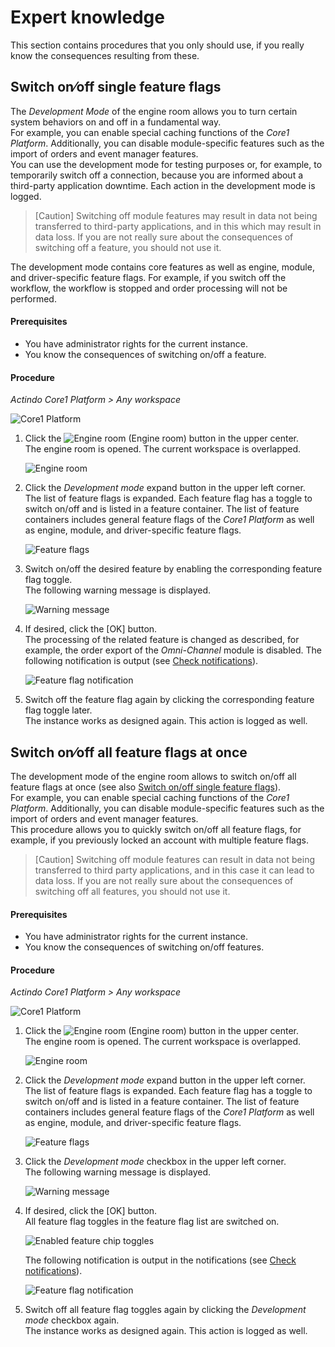 # Expert knowledge

This section contains procedures that you only should use, if you really know the consequences resulting from these.



## Switch on&frasl;off single feature flags

The *Development Mode* of the engine room allows you to turn certain system behaviors on and off in a fundamental way.     
For example, you can enable special caching functions of the *Core1 Platform*. Additionally, you can disable module-specific features such as the import of orders and event manager features.   
You can use the development mode for testing purposes or, for example, to temporarily switch off a connection, because you are informed about a third-party application downtime. Each action in the development mode is logged.

> [Caution] Switching off module features may result in data not being transferred to third-party applications, and in this which may result in data loss. If you are not really sure about the consequences of switching off a feature, you should not use it. 

The development mode contains core features as well as engine, module, and driver-specific feature flags. For example, if you switch off the workflow, the workflow is stopped and order processing will not be performed.


#### Prerequisites

- You have administrator rights for the current instance.
- You know the consequences of switching on/off a feature.

#### Procedure

*Actindo Core1 Platform > Any workspace*

![Core1 Platform](../../Assets/Screenshots/Core1Platform/Core1.png "[Core1 Platform]")


1. Click the ![Engine room](../../Assets/Icons/EngineRoom.png "[Engine roome]") (Engine room) button in the upper center.  
   The engine room is opened. The current workspace is overlapped.

   ![Engine room](../../Assets/Screenshots/Core1Platform/AdministratingCore1/Engineroom.png "[Engine room]")

2. Click the *Development mode* expand button in the upper left corner.   
   The list of feature flags is expanded. Each feature flag has a toggle to switch on/off and is listed in a feature container. The list of feature containers includes general feature flags of the *Core1 Platform* as well as engine, module, and driver-specific feature flags.

   ![Feature flags](../../Assets/Screenshots/Core1Platform/AdministratingCore1/EngineRoomDevelopmentMode.png "[Feature flags]")

3. Switch on/off the desired feature by enabling the corresponding feature flag toggle.   
   The following warning message is displayed.

    ![Warning message](../../Assets/Screenshots/Core1Platform/AdministratingCore1/EngineRoomDevelopmentModeWarning.png "[Warning message]")
<!---Hallo Julian, ist die Meldung nicht ein bisschen schwach?-->
4. If desired, click the [OK] button.  
   The processing of the related feature is changed as described, for example, the order export of the *Omni-Channel* module is disabled. The following notification is output (see [Check notifications](../UsingCore1/03_GeneralUIFunctions.md#check-notifications)).

   ![Feature flag notification](../../Assets/Screenshots/Core1Platform/AdministratingCore1/EngineroomFeatureFlagNotification.png "[Feature flag notification]")

5. Switch off the feature flag again by clicking the corresponding feature flag toggle later.   
   The instance works as designed again. This action is logged as well.



## Switch on&frasl;off all feature flags at once

The development mode of the engine room allows to switch on/off all feature flags at once (see also [Switch on/off single feature flags](#switch-on⁄off-single-feature-flags)).   
For example, you can enable special caching functions of the *Core1 Platform*. Additionally, you can disable module-specific features such as the import of orders and event manager features.   
This procedure allows you to quickly switch on/off all feature flags, for example, if you previously locked an account with multiple feature flags.

> [Caution] Switching off module features can result in data not being transferred to third party applications, and in this case it can lead to data loss. If you are not really sure about the consequences of switching off all features, you should not use it. 


#### Prerequisites

- You have administrator rights for the current instance.
- You know the consequences of switching on/off features.

#### Procedure

*Actindo Core1 Platform > Any workspace*

![Core1 Platform](../../Assets/Screenshots/Core1Platform/Core1.png "[Core1 Platform]")


1. Click the ![Engine room](../../Assets/Icons/EngineRoom.png "[Engine roome]") (Engine room) button in the upper center.  
   The engine room is opened. The current workspace is overlapped.

   ![Engine room](../../Assets/Screenshots/Core1Platform/AdministratingCore1/Engineroom.png "[Engine room]")


2. Click the *Development mode* expand button in the upper left corner.   
   The list of feature flags is expanded. Each feature flag has a toggle to switch on/off and is listed in a feature container. The list of feature containers includes general feature flags of the *Core1 Platform* as well as engine, module, and driver-specific feature flags.

   ![Feature flags](../../Assets/Screenshots/Core1Platform/AdministratingCore1/EngineRoomDevelopmentMode.png "[Feature flags]")

2. Click the *Development mode* checkbox in the upper left corner.   
   The following warning message is displayed.

    ![Warning message](../../Assets/Screenshots/Core1Platform/AdministratingCore1/EngineRoomDevelopmentModeWarning.png "[Warning message]")


4. If desired, click the [OK] button.  
   All feature flag toggles in the feature flag list are switched on. 

   ![Enabled feature chip toggles](../../Assets/Screenshots/Core1Platform/AdministratingCore1/EngineRoomDevModeAll.png "[Enabled feature chip toggles]")

   The following notification is output in the notifications (see [Check notifications](../UsingCore1/03_GeneralUIFunctions.md#check-notifications)).

   ![Feature flag notification](../../Assets/Screenshots/Core1Platform/AdministratingCore1/EngineRoomDevModeNotifAll.png "[Feature flag notification]")

5. Switch off all feature flag toggles again by clicking the *Development mode* checkbox again.  
   The instance works as designed again. This action is logged as well.
